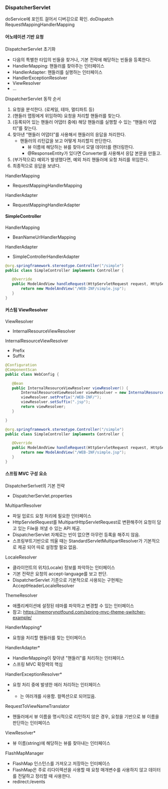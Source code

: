 
### DispatcherServlet


doService에 포인트 걸어서 디버깅으로 확인.
doDispatch 
    RequestMappingHandlerMapping


#### 어노테이션 기반 요청

DispatcherServlet 초기화
- 다음의 특별한 타입의 빈들을 찾거나, 기본 전략에 해당하는 빈들을 등록한다.
- HandlerMapping: 핸들러를 찾아주는 인터페이스
- HandlerAdapter: 핸들러를 실행하는 인터페이스
- HandlerExceptionResolver
- ViewResolver
- ...

DispatcherServlet 동작 순서
1. 요청을 분석한다. (로케일, 테마, 멀티파트 등)
2. (핸들러 맵핑에게 위임하여) 요청을 처리할 핸들러를 찾는다. 
3. (등록되어 있는 핸들러 어댑터 중에) 해당 핸들러를 실행할 수 있는 “핸들러 어댑터”를 찾는다.
4. 찾아낸 “핸들러 어댑터”를 사용해서 핸들러의 응답을 처리한다.
    - 핸들러의 리턴값을 보고 어떻게 처리할지 판단한다.
        - 뷰 이름에 해당하는 뷰를 찾아서 모델 데이터를 랜더링한다.
        - @ResponseEntity가 있다면 Converter를 사용해서 응답 본문을 만들고.
5. (부가적으로) 예외가 발생했다면, 예외 처리 핸들러에 요청 처리를 위임한다.
6. 최종적으로 응답을 보낸다.

HandlerMapping
- RequestMappingHandlerMapping

HandlerAdapter
- RequestMappingHandlerAdapter

#### SimpleController

HandlerMapping
- BeanNameUrlHandlerMapping

HandlerAdapter
- SimpleControllerHandlerAdapter

```java
@org.springframework.stereotype.Controller("/simple")
public class SimpleController implements Controller {

   @Override
   public ModelAndView handleRequest(HttpServletRequest request, HttpServletResponse response) throws Exception {
       return new ModelAndView("/WEB-INF/simple.jsp");
   }
}
```

#### 커스텀 ViewResolver 

ViewResolver
- InternalResourceViewResolver

InternalResourceViewResolver
- Prefix
- Suffix

```java
@Configuration
@ComponentScan
public class WebConfig {

   @Bean
   public InternalResourceViewResolver viewResolver() {
       InternalResourceViewResolver viewResolver = new InternalResourceViewResolver();
       viewResolver.setPrefix("/WEB-INF/");
       viewResolver.setSuffix(".jsp");
       return viewResolver;
   }

}
```

```java
@org.springframework.stereotype.Controller("/simple")
public class SimpleController implements Controller {

   @Override
   public ModelAndView handleRequest(HttpServletRequest request, HttpServletResponse response) throws Exception {
       return new ModelAndView("/WEB-INF/simple.jsp");
   }
}
```


#### 스프링 MVC 구성 요소

DispatcherSerlvet의 기본 전략
- DispatcherServlet.properties

MultipartResolver
- 파일 업로드 요청 처리에 필요한 인터페이스
- HttpServletRequest를 MultipartHttpServletRequest로 변환해주어 요청이 담고 있는 File을 꺼낼 수 있는 API 제공.
- DispatcherServlet 자체로는 빈이 없으면 아무런 등록을 해주지 않음.
- 스프링부트기반으로 띄울 때는 StandardServletMultipartResolver가 기본적으로 제공 되어 따로 설정할 필요 없음.

LocaleResolver
- 클라이언트의 위치(Locale) 정보를 파악하는 인터페이스
- 기본 전략은 요청의 accept-language를 보고 판단.
- DispatcherServlet 기준으로 기본적으로 사용되는 구현체는 AcceptHeaderLocaleResolver

ThemeResolver
- 애플리케이션에 설정된 테마를 파악하고 변경할 수 있는 인터페이스
- 참고: https://memorynotfound.com/spring-mvc-theme-switcher-example/

HandlerMapping*
- 요청을 처리할 핸들러를 찾는 인터페이스

HandlerAdapter*
- HandlerMapping이 찾아낸 "핸들러"를 처리하는 인터페이스
- 스프링 MVC 확장력의 핵심

HandlerExceptionResolver*
- 요청 처리 중에 발생한 에러 처리하는 인터페이스
- * 는 여러개를 사용함. 컬렉션으로 되어있음.

RequestToViewNameTranslator
- 핸들러에서 뷰 이름을 명시적으로 리턴하지 않은 경우, 요청을 기반으로 뷰 이름을 판단하는 인터페이스

ViewResolver*
- 뷰 이름(string)에 해당하는 뷰를 찾아내는 인터페이스

FlashMapManager
- FlashMap 인스턴스를 가져오고 저장하는 인터페이스
- FlashMap은 주로 리다이렉션을 사용할 때 요청 매개변수를 사용하지 않고 데이터를 전달하고 정리할 때 사용한다.
- redirect:/events


